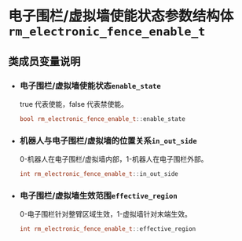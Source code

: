 # 电子围栏/虚拟墙使能状态参数结构体`rm_electronic_fence_enable_t`

## 类成员变量说明

- ### 电子围栏/虚拟墙使能状态`enable_state`

    true 代表使能，false 代表禁使能。

    ```C++
    bool rm_electronic_fence_enable_t::enable_state
    ```

- ### 机器人与电子围栏/虚拟墙的位置关系`in_out_side`

    0-机器人在电子围栏/虚拟墙内部，1-机器人在电子围栏外部。

    ```C++
    int rm_electronic_fence_enable_t::in_out_side
    ```

- ### 电子围栏/虚拟墙生效范围`effective_region`

    0-电子围栏针对整臂区域生效，1-虚拟墙针对末端生效。

    ```C++
    int rm_electronic_fence_enable_t::effective_region
    ```
